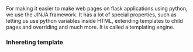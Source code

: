 For making it easier to make web pages on flask applications using python, we use the JINJA framework. It has a lot of special properties, such as letting us use python variables inside HTML, extending templates to child pages and overriding and much more. It is called a templating engine.

### Inhereting template
```

```